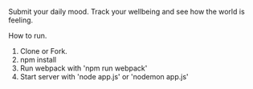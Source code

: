 
Submit your daily mood. Track your wellbeing and see how the world is feeling.


How to run.

1. Clone or Fork.
2. npm install
3. Run webpack with 'npm run webpack'
4. Start server with 'node app.js' or 'nodemon app.js'


